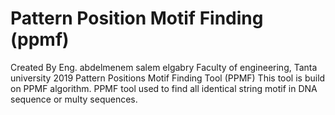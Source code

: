 # Pattern Position Motif Finding (ppmf)
Created By Eng. abdelmenem salem elgabry
Faculty of engineering, Tanta university
2019
Pattern Positions Motif Finding Tool (PPMF)
This tool is build on PPMF algorithm.
PPMF tool used to find all identical string motif in DNA sequence or multy sequences.
